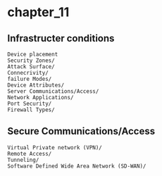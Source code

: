 # chapter_11

 ## Infrastructer conditions
    Device placement
    Security Zones/
    Attack Surface/
    Connecrivity/
    failure Modes/
    Device Attributes/
    Server Communications/Access/
    Network Applications/
    Port Security/
    Firewall Types/
 ## Secure Communications/Access
    Virtual Private network (VPN)/
    Remote Access/
    Tunneling/
    Software Defined Wide Area Network (SD-WAN)/


    
